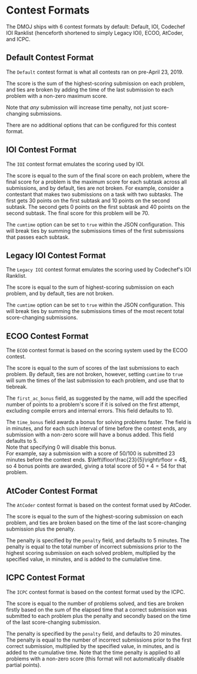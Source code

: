 # Contest Formats

The DMOJ ships with 6 contest formats by default: Default, IOI, Codechef IOI Ranklist (henceforth shortened to simply Legacy IOI), ECOO, AtCoder, and ICPC.

## Default Contest Format

The `Default` contest format is what all contests ran on pre-April 23, 2019.

The score is the sum of the highest-scoring submission on each problem, and ties are broken by adding the time of the last submission to each problem with a non-zero maximum score.

Note that *any* submission will increase time penalty, not just score-changing submissions.

There are no additional options that can be configured for this contest format.

## IOI Contest Format

The `IOI` contest format emulates the scoring used by IOI.

The score is equal to the sum of the final score on each problem, where the final score for a problem is the maximum score for each subtask across all submissions, and by default, ties are not broken.
For example, consider a contestant that makes two submissions on a task with two subtasks. The first gets 30 points on the first subtask and 10 points on the second subtask. The second gets 0 points on the first subtask and 40 points on the second subtask. The final score for this problem will be 70.

The `cumtime` option can be set to `true` within the JSON configuration. This will break ties by summing the submissions times of the first submissions that passes each subtask.

## Legacy IOI Contest Format

The `Legacy IOI` contest format emulates the scoring used by Codechef's IOI Ranklist.

The score is equal to the sum of highest-scoring submission on each problem, and by default, ties are not broken.

The `cumtime` option can be set to `true` within the JSON configuration. This will break ties by summing the submissions times of the most recent total score-changing submissions.

## ECOO Contest Format

The `ECOO` contest format is based on the scoring system used by the ECOO contest.

The score is equal to the sum of scores of the last submissions to each problem.
By default, ties are not broken, however, setting `cumtime` to `true` will sum the times of the last submission to each problem, and use that to tiebreak.

The `first_ac_bonus` field, as suggested by the name, will add the specified number of points to a problem's score if it is solved on the first attempt, excluding compile errors and internal errors.
This field defaults to 10.

The `time_bonus` field awards a bonus for solving problems faster.
The field is in minutes, and for each such interval of time before the contest ends, any submission with a non-zero score will have a bonus added. This field defaults to 5.  
Note that specifying 0 will disable this bonus.  
For example, say a submission with a score of 50/100 is submitted 23 minutes before the contest ends. $\left\lfloor\frac{23}{5}\right\rfloor = 4$, so 4 bonus points are awarded, giving a total score of $50 + 4 = 54$ for that problem.

## AtCoder Contest Format

The `AtCoder` contest format is based on the contest format used by AtCoder.

The score is equal to the sum of the highest-scoring submission on each problem, and ties are broken based on the time of the last score-changing submission plus the penalty.

The penalty is specified by the `penalty` field, and defaults to 5 minutes.
The penalty is equal to the total number of incorrect submissions prior to the highest scoring submission on each solved problem, multiplied by the specified value, in minutes, and is added to the cumulative time.

## ICPC Contest Format

The `ICPC` contest format is based on the contest format used by the ICPC.

The score is equal to the number of problems solved, and ties are broken firstly based on the sum of the elapsed time that a correct submission was submitted to each problem plus the penalty and secondly based on the time of the last score-changing submission. 

The penalty is specified by the `penalty` field, and defaults to 20 minutes.
The penalty is equal to the number of incorrect submissions prior to the first correct submission, multiplied by the specified value, in minutes, and is added to the cumulative time. 
Note that the time penalty is applied to all problems with a non-zero score (this format will not automatically disable partial points).
